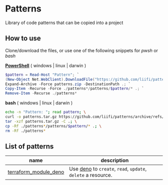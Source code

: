 # Patterns

Library of code patterns that can be copied into a project

## How to use

Clone/download the files, or use one of the following snippets for *pwsh* or *bash*

**[PowerShell](https://github.com/PowerShell/PowerShell#get-powershell)** ( windows | linux | darwin )
 ```powershell
 $pattern = Read-Host "Pattern"; `
 (New-Object Net.WebClient).DownloadFile("https://github.com/liifi/patterns/archive/refs/heads/main.zip", "$(pwd)/patterns.zip"); `
 Expand-Archive -Force patterns.zip -DestinationPath .; `
 Copy-Item -Recurse -Force ./patterns*/patterns/$pattern/* .; `
 Remove-Item -Recurse ./patterns*
 ```
**bash** ( windows | linux | darwin )
 ```bash
 echo -n "Pattern: "; read pattern; \
 curl -o patterns.tar.gz https://github.com/liifi/patterns/archive/refs/heads/main.tar.gz; \
 tar -xzf patterns.tar.gz -C .; \
 cp -Rf ./patterns*/patterns/$pattern/* .; \
 rm -Rf ./patterns*
 ```




## List of patterns

| name | description |
|-|-|
| [terraform_module_deno](./terraform_module_deno) | Use [deno](http://deno.land/) to `create`, `read`, `update`, `delete` a resource.